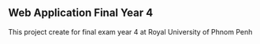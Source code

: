 ## Web Application Final Year 4 

This project create for final exam year 4 at Royal University of Phnom Penh 

